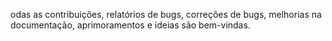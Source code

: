 odas as contribuições, relatórios de bugs, correções de bugs, melhorias na documentação, aprimoramentos e ideias são bem-vindas.
